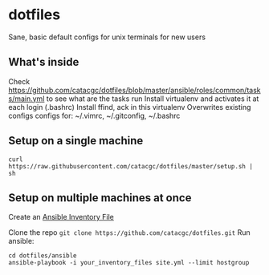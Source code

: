 dotfiles
========

Sane, basic default configs for unix terminals for new users

What's inside
-------------
Check https://github.com/catacgc/dotfiles/blob/master/ansible/roles/common/tasks/main.yml to see what are the tasks run
Install virtualenv and activates it at each login (.bashrc)
Install ffind, ack in this virtualenv
Overwrites existing configs configs for: ~/.vimrc, ~/.gitconfig, ~/.bashrc

Setup on a single machine
-------------------------

````
curl https://raw.githubusercontent.com/catacgc/dotfiles/master/setup.sh | sh
````

Setup on multiple machines at once
----------------------------------

Create an [Ansible Inventory File](http://docs.ansible.com/intro_inventory.html)

Clone the repo `git clone https://github.com/catacgc/dotfiles.git`
Run ansible: 

````
cd dotfiles/ansible
ansible-playbook -i your_inventory_files site.yml --limit hostgroup
````

